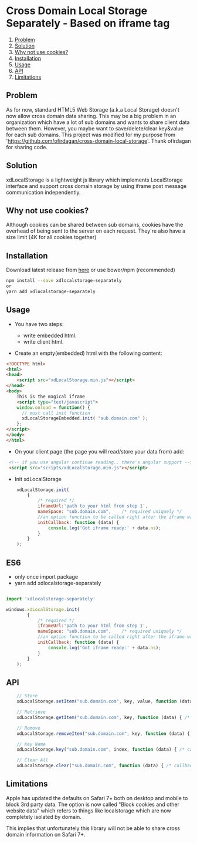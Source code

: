 Cross Domain Local Storage Separately - Based on iframe tag
==========================

1. [Problem](#problem)
2. [Solution](#solution)
3. [Why not use cookies?](#why-not-use-cookies)
4. [Installation](#installation)
5. [Usage](#usage)
6. [API](#api)
7. [Limitations](#limitations)


## Problem

As for now, standard HTML5 Web Storage (a.k.a Local Storage) doesn't now allow cross domain data sharing.
This may be a big problem in an organization which have a lot of sub domains and wants to share client data between them. However, you maybe want to save/delete/clear key&value for each sub domains. This project was modified for my purpose from 'https://github.com/ofirdagan/cross-domain-local-storage'. Thank ofirdagan for sharing code.

## Solution

xdLocalStorage is a lightweight js library which implements LocalStorage interface and support cross domain storage by using iframe post message communication independently.

## Why not use cookies?

Although cookies can be shared between sub domains, cookies have the overhead of being sent to the server on each request.
They're also have a size limit (4K for all cookies together)

## Installation

Download latest release from [here](https://github.com/fantajeon/cross-domain-local-storage-separately/dist) or use bower/npm (recommended)
```sh
npm install --save xdlocalstorage-separately
or
yarn add xdlocalstorage-separately
```

## Usage

- You have two steps: 
  - write embedded html.
  - write client html.

- Create an empty(embedded) html with the following content:

```html
<!DOCTYPE html>
<html>
<head>
    <script src="xdLocalStorage.min.js"></script>
</head>
<body>
    This is the magical iframe
    <script type="text/javascript">
    window.onload = function() {
      // must call init function
      xdLocalStorageEmbedded.init( "sub.domain.com" );
    };
</script>
</body>
</html>
```

- On your client page (the page you will read/store your data from) add:

```html
 <!-- if you use angular continue reading.. there's angular support -->
 <script src="scripts/xdLocalStorage.min.js"></script>
```

- Init xdLocalStorage

```js
    xdLocalStorage.init(
        {
            /* required */
            iframeUrl:'path to your html from step 1',
            nameSpace: "sub.domain.com",    /* required uniquely */
            //an option function to be called right after the iframe was loaded and ready for action
            initCallback: function (data) {
                console.log('Got iframe ready:' + data.ns);
            }
        }
    );
```
## ES6
- only once import package
- yarn add xdlocalstorage-separately

``` js

import 'xdlocalstorage-separately'

windows.xdLocalStorage.init(
        {
            /* required */
            iframeUrl:'path to your html from step 1',
            nameSpace: "sub.domain.com",    /* required uniquely */
            //an option function to be called right after the iframe was loaded and ready for action
            initCallback: function (data) {
                console.log('Got iframe ready:' + data.ns);
            }
        }
    );
```
## API

```js
    // Store
    xdLocalStorage.setItem("sub.domain.com", key, value, function (data) { /* callback */ });

    // Retrieve
    xdLocalStorage.getItem("sub.domain.com", key, function (data) { /* callback */ });

    // Remove
    xdLocalStorage.removeItem("sub.domain.com", key, function (data) { /* callback */ });

    // Key Name
    xdLocalStorage.key("sub.domain.com", index, function (data) { /* callback */ });

    // Clear All
    xdLocalStorage.clear("sub.domain.com", function (data) { /* callback */ });
```

## Limitations

Apple has updated the defaults on Safari 7+ both on desktop and mobile to block 3rd party data. The option is now called "Block cookies and other website data" which refers to things like localstorage which are now completely isolated by domain.

This implies that unfortunately this library will not be able to share cross domain information on Safari 7+. 
